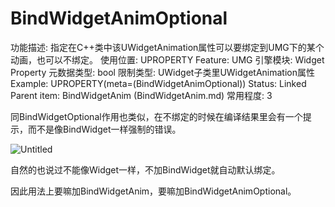 # BindWidgetAnimOptional

功能描述: 指定在C++类中该UWidgetAnimation属性可以要绑定到UMG下的某个动画，也可以不绑定。
使用位置: UPROPERTY
Feature: UMG
引擎模块: Widget Property
元数据类型: bool
限制类型: UWidget子类里UWidgetAnimation属性
Example: UPROPERTY(meta=(BindWidgetAnimOptional))
Status: Linked
Parent item: BindWidgetAnim (BindWidgetAnim.md)
常用程度: 3

同BindWidgetOptional作用也类似，在不绑定的时候在编译结果里会有一个提示，而不是像BindWidget一样强制的错误。

![Untitled](BindWidgetAnimOptional/Untitled.png)

自然的也说过不能像Widget一样，不加BindWidget就自动默认绑定。

因此用法上要嘛加BindWidgetAnim，要嘛加BindWidgetAnimOptional。